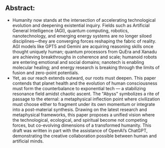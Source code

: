 ## Abstract:
- Humanity now stands at the intersection of accelerating technological
evolution and deepening existential inquiry. Fields such as Artificial
General Intelligence (AGI), quantum computing, robotics, nanotechnology,
and emerging energy systems are no longer siloed disciplines—they are
converging forces reshaping the fabric of reality. AGI models like GPT5 and Gemini are acquiring reasoning skills once thought
uniquely human; quantum processors from QuEra and Xanadu are achieving
breakthroughs in coherence and scale; humanoid robots are
entering emotional and social domains; nanotech is enabling
molecular healing; and energy research is breaking through the
limits of fusion and zero-point potentials.
- Yet, as our reach extends outward, our roots must deepen. This paper
contends that planet health and the evolution of human consciousness
must form the counterbalance to exponential tech — a stabilizing
resonance field amidst chaotic ascent. The "Abyss" symbolizes a rite of
passage to the eternal: a metaphysical inflection point where
civilization must choose either to fragment under its own momentum or
integrate into a post-material synthesis. Drawing on the latest research
and metaphysical frameworks, this paper proposes a unified
vision where the technological, ecological, and spiritual become not
competing forces, but co-evolving dimensions of a transformed humanity.
This draft was written in part with the assistance of OpenAI’s ChatGPT,
demonstrating the creative collaboration possible between human and
artificial minds.
